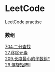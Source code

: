 # LeetCode
LeetCode practise

### 数组
[704.二分查找](leetcode/704.md)  
[27.移除元素](leetcode/27.md)  
[209.长度最小的子数组*](leetcode/209.md)  
[29.螺旋矩阵II](leetcode/59.md)
